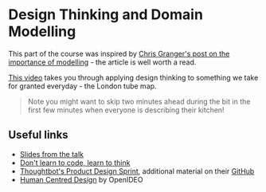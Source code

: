 # Design Thinking and Domain Modelling

This part of the course was inspired by [Chris Granger's post on the importance of modelling](http://www.chris-granger.com/2015/01/26/coding-is-not-the-new-literacy/) - the article is well worth a read.

[This video](https://www.youtube.com/watch?v=67lim7f-SNw) takes you through applying design thinking to something we take for granted everyday - the London tube map.

> Note you might want to skip two minutes ahead during the bit in the first few minutes when everyone is describing their kitchen!

## Useful links

* [Slides from the talk](http://slides.com/leoallen/design-thinking)
* [Don't learn to code, learn to think](http://www.ybrikman.com/writing/2014/05/19/dont-learn-to-code-learn-to-think/)
* [Thoughtbot's Product Design Sprint](https://robots.thoughtbot.com/the-product-design-sprint), additional material on their [GitHub](https://github.com/thoughtbot/design-sprint)
* [Human Centred Design](https://www.ideo.com/work/human-centered-design-toolkit/) by OpenIDEO
